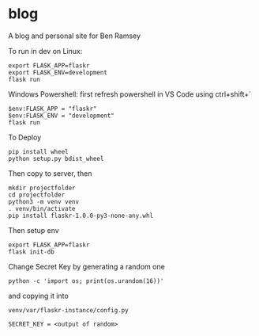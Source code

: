 # blog


A blog and personal site for Ben Ramsey

To run in dev on Linux:
```
export FLASK_APP=flaskr
export FLASK_ENV=development
flask run
```
Windows Powershell:
first refresh powershell in VS Code using ctrl+shift+`
```
$env:FLASK_APP = "flaskr"
$env:FLASK_ENV = "development"
flask run
```

To Deploy
```
pip install wheel
python setup.py bdist_wheel
```
Then copy to server, then
```
mkdir projectfolder
cd projectfolder
python3 -m venv venv
. venv/bin/activate
pip install flaskr-1.0.0-py3-none-any.whl
```
Then setup env
```
export FLASK_APP=flaskr
flask init-db
```
Change Secret Key by generating a random one
```
python -c 'import os; print(os.urandom(16))'
```
and copying it into
```
venv/var/flaskr-instance/config.py
```
```
SECRET_KEY = <output of random>
```
